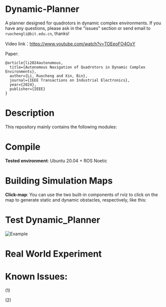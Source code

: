 # Dynamic-Planner
A planner designed for quadrotors in dynamic complex environments. If you have any questions, please ask in the "issues" section or send email to ```ruochengli@bit.edu.cn```, thanks!

Video link：https://www.youtube.com/watch?v=TOEeoFO4OxY

Paper:

```
@article{li2024autonomous,
  title={Autonomous Navigation of Quadrotors in Dynamic Complex Environments},
  author={Li, Ruocheng and Xin, Bin},
  journal={IEEE Transactions on Industrial Electronics},
  year={2024},
  publisher={IEEE}
}

```

# Description
This repository mainly contains the following modules: 



# Compile
__Tested environment__: Ubuntu 20.04 + ROS Noetic


# Building Simulation Maps

__Click-map__: You can use the two built-in components of rviz to click on the map to generate static and dynamic obstacles, respectively, like this:


# Test Dynamic_Planner

![Example](https://github.com/SmartGroupSystems/Dynamic-Planner/blob/main/gif/tutieshi_640x360_18s.gif)


# Real World Experiment

# Known Issues:

(1)

(2)
